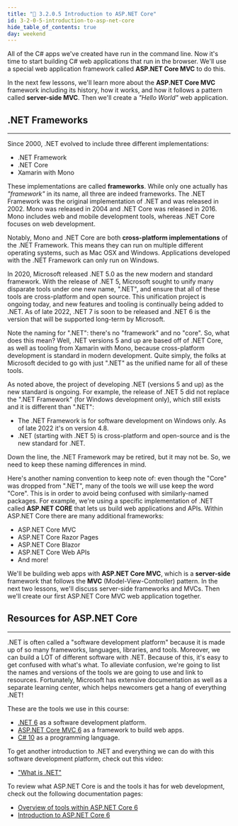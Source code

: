 ```yaml
---
title: "📓 3.2.0.5 Introduction to ASP.NET Core"
id: 3-2-0-5-introduction-to-asp-net-core
hide_table_of_contents: true
day: weekend
---
```


All of the C# apps we've created have run in the command line. Now it's time to start building C# web applications that run in the browser. We'll use a special web application framework called **ASP.NET Core MVC** to do this.

In the next few lessons, we'll learn more about the **ASP.NET Core MVC** framework including its history, how it works, and how it follows a pattern called **server-side MVC**. Then we'll create a _"Hello World"_ web application.

## .NET Frameworks
---

Since 2000, .NET evolved to include three different implementations:

* .NET Framework
* .NET Core
* Xamarin with Mono

These implementations are called **frameworks**. While only one actually has _"framework"_ in its name, all three are indeed frameworks. The .NET Framework was the original implementation of .NET and was released in 2002. Mono was released in 2004 and .NET Core was released in 2016. Mono includes web and mobile development tools, whereas .NET Core focuses on web development.

Notably, Mono and .NET Core are both **cross-platform implementations** of the .NET Framework. This means they can run on multiple different operating systems, such as Mac OSX and Windows. Applications developed with the .NET Framework can only run on Windows. 

In 2020, Microsoft released .NET 5.0 as the new modern and standard framework. With the release of .NET 5, Microsoft sought to unify many disparate tools under one new name, ".NET", and ensure that all of these tools are cross-platform and open source. This unification project is ongoing today, and new features and tooling is continually being added to .NET. As of late 2022, .NET 7 is soon to be released and .NET 6 is the version that will be supported long-term by Microsoft. 

Note the naming for ".NET": there's no "framework" and no "core". So, what does this mean? Well, .NET versions 5 and up are based off of .NET Core, as well as tooling from Xamarin with Mono, because cross-platform development is standard in modern development. Quite simply, the folks at Microsoft decided to go with just ".NET" as the unified name for all of these tools.

As noted above, the project of developing .NET (versions 5 and up) as the new standard is ongoing. For example, the release of .NET 5 did not replace the ".NET Framework" (for Windows development only), which still exists and it is different than ".NET":

* The .NET Framework is for software development on Windows only. As of late 2022 it's on version 4.8.
* .NET (starting with .NET 5) is cross-platform and open-source and is the new standard for .NET. 

Down the line, the .NET Framework may be retired, but it may not be. So, we need to keep these naming differences in mind. 

Here's another naming convention to keep note of: even though the "Core" was dropped from ".NET", many of the tools we will use keep the word "Core". This is in order to avoid being confused with similarly-named packages. For example, we're using a specific implementation of .NET called **ASP.NET CORE** that lets us build web applications and APIs. Within ASP.NET Core there are many additional frameworks:

* ASP.NET Core MVC
* ASP.NET Core Razor Pages
* ASP.NET Core Blazor
* ASP.NET Core Web APIs
* And more!

We'll be building web apps with **ASP.NET Core MVC**, which is a **server-side** framework that follows the **MVC** (Model-View-Controller) pattern. In the next two lessons, we'll discuss server-side frameworks and MVCs. Then we'll create our first ASP.NET Core MVC web application together.

## Resources for ASP.NET Core
---

.NET is often called a "software development platform" because it is made up of so many frameworks, languages, libraries, and tools. Moreover, we can build a LOT of different software with .NET. Because of this, it's easy to get confused with what's what. To alleviate confusion, we're going to list the names and versions of the tools we are going to use and link to resources. Fortunately, Microsoft has extensive documentation as well as a separate learning center, which helps newcomers get a hang of everything .NET!

These are the tools we use in this course:

* [.NET 6](https://learn.microsoft.com/en-us/dotnet/?view=aspnetcore-6.0) as a software development platform.
* [ASP.NET Core MVC 6](https://learn.microsoft.com/en-us/aspnet/core/mvc/overview?view=aspnetcore-6.0) as a framework to build web apps.
* [C# 10](https://learn.microsoft.com/en-us/dotnet/csharp/) as a programming language.

To get another introduction to .NET and everything we can do with this software development platform, check out this video:

* ["What is .NET"](https://dotnet.microsoft.com/en-us/learn/dotnet/what-is-dotnet)

To review what ASP.NET Core is and the tools it has for web development, check out the following documentation pages:

* [Overview of tools within ASP.NET Core 6](https://learn.microsoft.com/en-us/aspnet/core/?view=aspnetcore-6.0)
* [Introduction to ASP.NET Core 6](https://learn.microsoft.com/en-us/aspnet/core/introduction-to-aspnet-core?view=aspnetcore-6.0)

